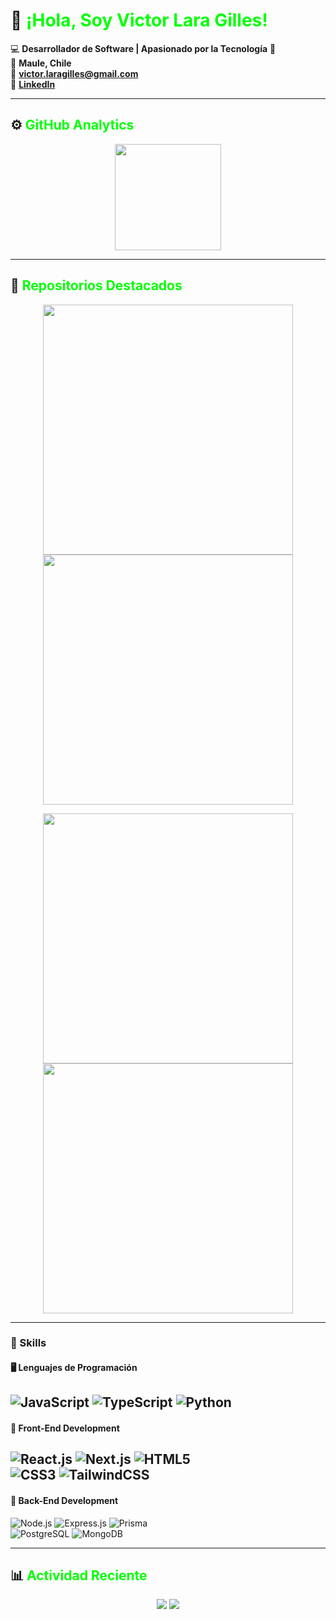 # 👋 <span style="color:#00FF00;">¡Hola, Soy Victor Lara Gilles!</span>
 
 💻 **Desarrollador de Software | Apasionado por la Tecnología** 🚀  
 📍 **Maule, Chile**  
 📧 **victor.laragilles@gmail.com**  
 🔗 **[LinkedIn](https://linkedin.com/in/victor-lara-gilles)**  
 
 ---
 
 ## ⚙️ <span style="color:#00FF00;">GitHub Analytics</span>  
 
 <p align="center">
   <img height="170" src="https://github-readme-stats.vercel.app/api?username=Rodrigo-Lara-Gilles&show_icons=true&theme=github_dark&title_color=00FF00&text_color=FFFFFF&icon_color=00FF00&bg_color=0D1117" />
 </p>
 
 ---
 
 ## 📌 <span style="color:#00FF00;">Repositorios Destacados</span>  
 
 <p align="center">
   <a href="https://github.com/Rodrigo-Lara-Gilles/Proyecto1">
     <img width="400" src="https://github-readme-stats.vercel.app/api/pin/?username=Rodrigo-Lara-Gilles&repo=Proyecto1&theme=github_dark&title_color=00FF00&text_color=FFFFFF&icon_color=00FF00&bg_color=0D1117" />
   </a>
   <a href="https://github.com/Rodrigo-Lara-Gilles/Proyecto2">
     <img width="400" src="https://github-readme-stats.vercel.app/api/pin/?username=Rodrigo-Lara-Gilles&repo=Proyecto2&theme=github_dark&title_color=00FF00&text_color=FFFFFF&icon_color=00FF00&bg_color=0D1117" />
   </a>
 </p>
 <p align="center">
   <a href="https://github.com/Rodrigo-Lara-Gilles/Proyecto3">
     <img width="400" src="https://github-readme-stats.vercel.app/api/pin/?username=Rodrigo-Lara-Gilles&repo=Proyecto3&theme=github_dark&title_color=00FF00&text_color=FFFFFF&icon_color=00FF00&bg_color=0D1117" />
   </a>
   <a href="https://github.com/Rodrigo-Lara-Gilles/Proyecto4">
     <img width="400" src="https://github-readme-stats.vercel.app/api/pin/?username=Rodrigo-Lara-Gilles&repo=Proyecto4&theme=github_dark&title_color=00FF00&text_color=FFFFFF&icon_color=00FF00&bg_color=0D1117" />
   </a>
 </p>
 
 ---
 
 ### 🚀 Skills  
 
 #### 🖥️ Lenguajes de Programación  
 ![JavaScript](https://img.shields.io/badge/JavaScript-F7DF1E?style=for-the-badge&logo=javascript&logoColor=000)
 ![TypeScript](https://img.shields.io/badge/TypeScript-3178C6?style=for-the-badge&logo=typescript&logoColor=fff) 
 ![Python](https://img.shields.io/badge/Python-3776AB?style=for-the-badge&logo=python&logoColor=fff)  
 ---
 
 #### 🎨 Front-End Development  
 ![React.js](https://img.shields.io/badge/React-61DAFB?style=for-the-badge&logo=react&logoColor=black)
 ![Next.js](https://img.shields.io/badge/Next.js-black?style=for-the-badge&logo=next.js&logoColor=white) 
 ![HTML5](https://img.shields.io/badge/HTML5-E34F26?style=for-the-badge&logo=html5&logoColor=white)  
 ![CSS3](https://img.shields.io/badge/CSS3-1572B6?style=for-the-badge&logo=css3&logoColor=white) 
 ![TailwindCSS](https://img.shields.io/badge/TailwindCSS-38B2AC?style=for-the-badge&logo=tailwind-css&logoColor=white)  
 ---
 
 #### 🔧 Back-End Development  
 ![Node.js](https://img.shields.io/badge/Node.js-339933?style=for-the-badge&logo=node.js&logoColor=white) 
 ![Express.js](https://img.shields.io/badge/Express.js-000000?style=for-the-badge&logo=express&logoColor=white) 
 ![Prisma](https://img.shields.io/badge/Prisma-3982CE?style=for-the-badge&logo=prisma&logoColor=white)  
 ![PostgreSQL](https://img.shields.io/badge/PostgreSQL-316192?style=for-the-badge&logo=postgresql&logoColor=white) 
 ![MongoDB](https://img.shields.io/badge/MongoDB-47A248?style=for-the-badge&logo=mongodb&logoColor=white)  
 
 ---
 
 ## 📊 <span style="color:#00FF00;">Actividad Reciente</span>  
 
 <p align="center">
   <img src="https://github-profile-summary-cards.vercel.app/api/cards/stats?username=Rodrigo-Lara-Gilles&theme=github_dark&title_color=00FF00&text_color=FFFFFF&icon_color=00FF00&bg_color=0D1117" />
   <img src="https://github-profile-summary-cards.vercel.app/api/cards/repos-per-language?username=Rodrigo-Lara-Gilles&theme=github_dark&title_color=00FF00&text_color=FFFFFF&icon_color=00FF00&bg_color=0D1117" />
 </p>
